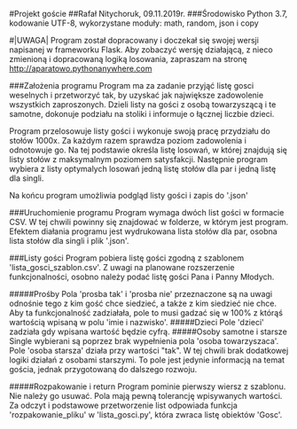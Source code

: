#Projekt goście
##Rafał Nitychoruk, 09.11.2019r.
###Środowisko
Python 3.7, kodowanie UTF-8, wykorzystane moduły: math, random, json i copy

#|UWAGA|
Program został dopracowany i doczekał się swojej wersji napisanej w frameworku Flask.
Aby zobaczyć wersję działającą, z nieco zmienioną i dopracowaną logiką losowania,
zapraszam na stronę http://aparatowo.pythonanywhere.com

###Założenia programu
Program ma za zadanie przyjąć listę gosci weselnych i przetworzyć tak, by uzyskać jak największe zadowolenie wszystkich zaproszonych.
Dzieli listy na gości z osobą towarzyszącą i te samotne, dokonuje podziału na stoliki i informuje o łącznej liczbie dzieci.

Program przelosowuje listy gości i wykonuje swoją pracę przydziału do stołów 1000x. Za każdym razem sprawdza poziom zadowolenia i odnotowuje go. Na tej podstawie określa listę losowań, w której znajdują się listy stołów z maksymalnym poziomem satysfakcji. 
Następnie program wybiera z listy optymalych losowań jedną listę stołów dla par i jedną listę dla singli.

Na końcu program umożliwia podgląd listy gości i zapis do '.json'


###Uruchomienie programu
Program wymaga dwóch list gości w formacie CSV. W tej chwili powinny się znajdować w folderze, w  którym jest program.
Efektem diałania programu jest wydrukowana lista stołów dla par, osobna lista stołów dla singli i plik '.json'.

###Listy gości
Program pobiera listę gości zgodną z szablonem 'lista_gosci_szablon.csv'.
Z uwagi na planowane rozszerzenie funkcjonalności, osobno należy podać listę gości Pana i Panny Młodych.

#####Prośby
Pola 'prosba tak' i 'prosba nie' przeznaczone są na uwagi odnośnie tego z kim gość chce siedzieć, a także z kim siedzieć nie chce. Aby ta funkcjonalność zadziałała, pole to musi gadzać się w 100% z którąś wartością wpisaną w polu 'imie i nazwisko'.
#####Dzieci
Pole 'dzieci' zadziała gdy wpisana wartość będzie cyfrą.
#####Osoby samotne i starsze
Single wybierani są poprzez brak wypełnienia pola 'osoba towarzyszaca'. Pole 'osoba starsza' działa przy wartości "tak".
W tej chwili brak dodatkowej logiki działań z osobami starszymi. To pole jest jedynie informacją na temat gościa, jednak przygotowaną do dalszego rozwoju.

#####Rozpakowanie i return
Program pominie pierwszy wiersz z szablonu. Nie należy go usuwać. Pola mają pewną tolerancję wpisywanych wartości.
Za odczyt i podstawowe przetworzenie list odpowiada funkcja 'rozpakowanie_pliku' w 'lista_gosci.py', która zwraca listę obiektów 'Gosc'.




